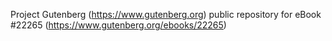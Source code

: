 Project Gutenberg (https://www.gutenberg.org) public repository for eBook #22265 (https://www.gutenberg.org/ebooks/22265)
